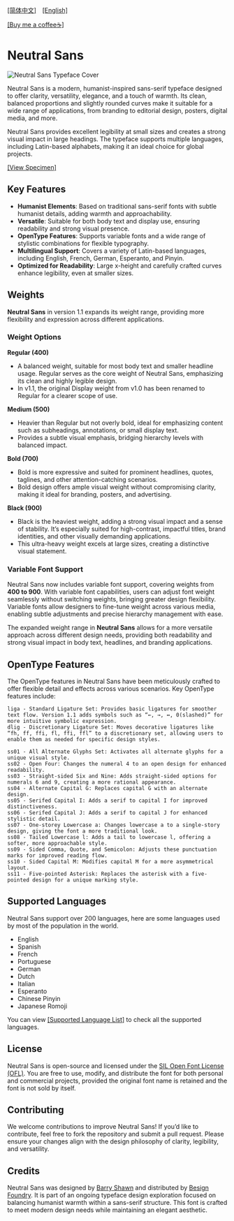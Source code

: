 [[简体中文]](README-CN.md)　[[English]](README.md)

[[Buy me a coffee☕️]](https://buy.stripe.com/14kbLCdeP7Budl6aEE)

# Neutral Sans

![Neutral Sans Typeface Cover](image/cover.jpg)

Neutral Sans is a modern, humanist-inspired sans-serif typeface designed to offer clarity, versatility, elegance, and a touch of warmth. Its clean, balanced proportions and slightly rounded curves make it suitable for a wide range of applications, from branding to editorial design, posters, digital media, and more.

Neutral Sans provides excellent legibility at small sizes and creates a strong visual impact in large headings. The typeface supports multiple languages, including Latin-based alphabets, making it an ideal choice for global projects.

[[View Specimen]](Specimen/Neutral%20Sans%20v1.1%20Type%20Specimen.pdf)

## Key Features

- **Humanist Elements**: Based on traditional sans-serif fonts with subtle humanist details, adding warmth and approachability.
- **Versatile**: Suitable for both body text and display use, ensuring readability and strong visual presence.
- **OpenType Features**: Supports variable fonts and a wide range of stylistic combinations for flexible typography.
- **Multilingual Support**: Covers a variety of Latin-based languages, including English, French, German, Esperanto, and Pinyin.
- **Optimized for Readability**: Large x-height and carefully crafted curves enhance legibility, even at smaller sizes.

## Weights

**Neutral Sans** in version 1.1 expands its weight range, providing more flexibility and expression across different applications.

### Weight Options

**Regular (400)**  
   - A balanced weight, suitable for most body text and smaller headline usage. Regular serves as the core weight of Neutral Sans, emphasizing its clean and highly legible design.
   - In v1.1, the original Display weight from v1.0 has been renamed to Regular for a clearer scope of use.

**Medium (500)**  
   - Heavier than Regular but not overly bold, ideal for emphasizing content such as subheadings, annotations, or small display text.
   - Provides a subtle visual emphasis, bridging hierarchy levels with balanced impact.

**Bold (700)**  
   - Bold is more expressive and suited for prominent headlines, quotes, taglines, and other attention-catching scenarios.
   - Bold design offers ample visual weight without compromising clarity, making it ideal for branding, posters, and advertising.

**Black (900)**  
   - Black is the heaviest weight, adding a strong visual impact and a sense of stability. It’s especially suited for high-contrast, impactful titles, brand identities, and other visually demanding applications.
   - This ultra-heavy weight excels at large sizes, creating a distinctive visual statement.

### Variable Font Support

Neutral Sans now includes variable font support, covering weights from **400 to 900**. With variable font capabilities, users can adjust font weight seamlessly without switching weights, bringing greater design flexibility. Variable fonts allow designers to fine-tune weight across various media, enabling subtle adjustments and precise hierarchy management with ease.

The expanded weight range in **Neutral Sans** allows for a more versatile approach across different design needs, providing both readability and strong visual impact in body text, headlines, and branding applications.

## OpenType Features

The OpenType features in Neutral Sans have been meticulously crafted to offer flexible detail and effects across various scenarios. Key OpenType features include:

```
liga - Standard Ligature Set: Provides basic ligatures for smoother text flow. Version 1.1 adds symbols such as “←, →, ↔, 0(slashed)” for more intuitive symbolic expression.
dlig - Discretionary Ligature Set: Moves decorative ligatures like “fh, ff, ffi, fl, ffi, ffl” to a discretionary set, allowing users to enable them as needed for specific design styles.

ss01 - All Alternate Glyphs Set: Activates all alternate glyphs for a unique visual style.
ss02 - Open Four: Changes the numeral 4 to an open design for enhanced readability.
ss03 - Straight-sided Six and Nine: Adds straight-sided options for numerals 6 and 9, creating a more rational appearance.
ss04 - Alternate Capital G: Replaces capital G with an alternate design.
ss05 - Serifed Capital I: Adds a serif to capital I for improved distinctiveness.
ss06 - Serifed Capital J: Adds a serif to capital J for enhanced stylistic detail.
ss07 - One-storey Lowercase a: Changes lowercase a to a single-story design, giving the font a more traditional look.
ss08 - Tailed Lowercase l: Adds a tail to lowercase l, offering a softer, more approachable style.
ss09 - Sided Comma, Quote, and Semicolon: Adjusts these punctuation marks for improved reading flow.
ss10 - Sided Capital M: Modifies capital M for a more asymmetrical layout.
ss11 - Five-pointed Asterisk: Replaces the asterisk with a five-pointed design for a unique marking style.
```

## Supported Languages

Neutral Sans support over 200 languages, here are some languages used by most of the population in the world.

- English
- Spanish
- French
- Portuguese
- German
- Dutch
- Italian
- Esperanto
- Chinese Pinyin
- Japanese Romoji

You can view [[Supported Language List]](Supported%20Languages.md) to check all the supported languages.

## License

Neutral Sans is open-source and licensed under the [SIL Open Font License (OFL)](https://scripts.sil.org/cms/scripts/page.php?site_id=nrsi&id=OFL). You are free to use, modify, and distribute the font for both personal and commercial projects, provided the original font name is retained and the font is not sold by itself.

## Contributing

We welcome contributions to improve Neutral Sans! If you’d like to contribute, feel free to fork the repository and submit a pull request. Please ensure your changes align with the design philosophy of clarity, legibility, and versatility.

## Credits

Neutral Sans was designed by [Barry Shawn](https://github.com/BarryShawnsz) and distributed by [Besign Foundry](https://github.com/BesignLab). It is part of an ongoing typeface design exploration focused on balancing humanist warmth within a sans-serif structure. This font is crafted to meet modern design needs while maintaining an elegant aesthetic.

